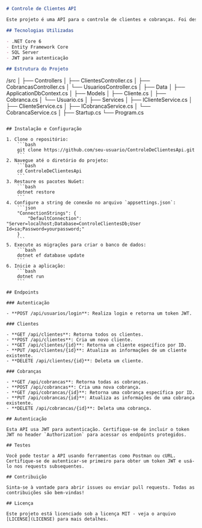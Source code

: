 
```markdown
# Controle de Clientes API

Este projeto é uma API para o controle de clientes e cobranças. Foi desenvolvida utilizando .NET Core com Entity Framework para a persistência de dados. A API permite criar, ler, atualizar e deletar informações de clientes, bem como gerar e gerenciar cobranças associadas a esses clientes.

## Tecnologias Utilizadas

- .NET Core 6
- Entity Framework Core
- SQL Server
- JWT para autenticação

## Estrutura do Projeto

```
/src
│
├── Controllers
│   ├── ClientesController.cs
│   ├── CobrancasController.cs
│   └── UsuariosController.cs
│
├── Data
│   ├── ApplicationDbContext.cs
│
├── Models
│   ├── Cliente.cs
│   ├── Cobranca.cs
│   └── Usuario.cs
│
├── Services
│   ├── IClienteService.cs
│   ├── ClienteService.cs
│   ├── ICobrancaService.cs
│   └── CobrancaService.cs
│
├── Startup.cs
└── Program.cs
```

## Instalação e Configuração

1. Clone o repositório:
    ```bash
    git clone https://github.com/seu-usuario/ControleDeClientesApi.git
    ```
2. Navegue até o diretório do projeto:
    ```bash
    cd ControleDeClientesApi
    ```
3. Restaure os pacotes NuGet:
    ```bash
    dotnet restore
    ```
4. Configure a string de conexão no arquivo `appsettings.json`:
    ```json
    "ConnectionStrings": {
        "DefaultConnection": "Server=localhost;Database=ControleClientesDb;User Id=sa;Password=yourpassword;"
    }
    ```
5. Execute as migrações para criar o banco de dados:
    ```bash
    dotnet ef database update
    ```
6. Inicie a aplicação:
    ```bash
    dotnet run
    ```

## Endpoints

### Autenticação

- **POST /api/usuarios/login**: Realiza login e retorna um token JWT.

### Clientes

- **GET /api/clientes**: Retorna todos os clientes.
- **POST /api/clientes**: Cria um novo cliente.
- **GET /api/clientes/{id}**: Retorna um cliente específico por ID.
- **PUT /api/clientes/{id}**: Atualiza as informações de um cliente existente.
- **DELETE /api/clientes/{id}**: Deleta um cliente.

### Cobranças

- **GET /api/cobrancas**: Retorna todas as cobranças.
- **POST /api/cobrancas**: Cria uma nova cobrança.
- **GET /api/cobrancas/{id}**: Retorna uma cobrança específica por ID.
- **PUT /api/cobrancas/{id}**: Atualiza as informações de uma cobrança existente.
- **DELETE /api/cobrancas/{id}**: Deleta uma cobrança.

## Autenticação

Esta API usa JWT para autenticação. Certifique-se de incluir o token JWT no header `Authorization` para acessar os endpoints protegidos.

## Testes

Você pode testar a API usando ferramentas como Postman ou cURL. Certifique-se de autenticar-se primeiro para obter um token JWT e usá-lo nos requests subsequentes.

## Contribuição

Sinta-se à vontade para abrir issues ou enviar pull requests. Todas as contribuições são bem-vindas!

## Licença

Este projeto está licenciado sob a licença MIT - veja o arquivo [LICENSE](LICENSE) para mais detalhes.
```
